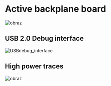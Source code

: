 # Active backplane board
![obraz](https://github.com/user-attachments/assets/79692844-bbd5-4769-88aa-ef009ccf8458)
## USB 2.0 Debug interface
![USBdebug_interface](https://github.com/user-attachments/assets/fc7998c8-58ec-48b4-89dd-044ceffd25d6)
## High power traces
![obraz](https://github.com/user-attachments/assets/e80c3448-6730-49b6-a000-d83ffe48b6da)


